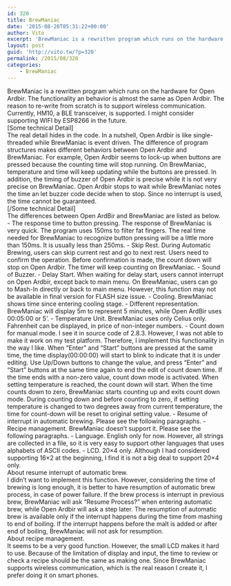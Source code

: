 ```yaml
---
id: 320
title: BrewManiac
date: '2015-08-20T05:31:22+00:00'
author: Vito
excerpt: 'BrewManiac is a rewritten program which runs on the hardware for Open Ardbir. Running on Arduino, the functionality an behavior is almost the same as Open Ardbir.'
layout: post
guid: 'http://vito.tw/?p=320'
permalink: /2015/08/320
categories:
    - BrewManiac
---
```


<div>BrewManiac is a rewritten program which runs on the hardware for Open Ardbir. The functionality an behavior is almost the same as Open Ardbir. The reason to re-write from scratch is to support wireless communication. Currently, HM10, a BLE transceiver, is supported. I might consider supporting WIFI by ESP8266 in the future.</div><div>[Some technical Detail]</div><div>The real detail hides in the code. In a nutshell, Open Ardbir is like single-threaded while BrewManiac is event driven. The difference of program structures makes different behaviors between Open Ardbir and BrewManiac. For example, Open Ardbir seems to lock-up when buttons are pressed because the counting time will stop running. On BrewManiac, temperature and time will keep updating while the buttons are pressed. In addition, the timing of buzzer of Open Ardbir is precise while it is not very precise on BrewManiac. Open Ardbir stops to wait while BrewManiac notes the time an let buzzer code decide when to stop. Since no interrupt is used, the time cannot be guaranteed.</div><div>[/Some technical Detail]</div><div></div><div>The differences between Open ArdBir and BrewManiac are listed as below.</div>- The response time to button pressing. The response of BrewManiac is very quick. The program uses 150ms to filter fat fingers. The real time needed for BrewManiac to recognize button pressing will be a little more than 150ms. It is usually less than 250ms.
- Skip Rest. During Automatic Brewing, users can skip current rest and go to next rest. Users need to confirm the operation. Before confirmation is made, the count down will stop on Open Ardbir. The timer will keep counting on BrewManiac.
- Sound of Buzzer.
- Delay Start. When waiting for delay start, users cannot interrupt on Open Ardbir, except back to main menu. On BrewManiac, users can go to Mash-In directly or back to main menu. However, this function may not be available in final version for FLASH size issue.
- Cooling. BrewManiac shows time since entering cooling stage.
- Different representation. BrewManiac will display 5m to represent 5 minutes, while Open ArdBir uses 00:05:00 or 5’.
- Temperature Unit. BrewManiac uses only Celius only. Fahrenheit can be displayed, in price of non-integer numbers.
- Count down for manual mode. I see it in source code of 2.8.3. However, I was not able to make it work on my test platform. Therefore, I implement this functionality in the way I like. When “Enter” and “Start” buttons are pressed at the same time, the time display(00:00:00) will start to blink to indicate that it is under editing. Use Up/Down buttons to change the value, and press “Enter” and “Start” buttons at the same time again to end the edit of count down time. If the time ends with a non-zero value, count down mode is activated. When setting temperature is reached, the count down will start. When the time counts down to zero, BrewManiac starts counting up and exits count down mode. During counting down and before counting to zero, if setting temperature is changed to two degrees away from current temperature, the time for count-down will be reset to original setting value.
- Resume of interrupt in automatic brewing. Please see the following paragraphs.
- Recipe management. BrewManiac doesn’t support it. Please see the following paragraphs.
- Language. English only for now. However, all strings are collected in a file, so it is very easy to support other languages that uses alphabets of ASCII codes.
- LCD. 20×4 only. Although I had considered supporting 16×2 at the beginning, I find it is not a big deal to support 20×4 only.

<div></div><div>About resume interrupt of automatic brew.</div><div>I didn’t want to implement this function. However, considering the time of brewing is long enough, it is better to have resumption of automatic brew process, in case of power failure. If the brew process is interrupt in previous brew, BrewManiac will ask “Resume Process?” when entering automatic brew, while Open Ardbir will ask a step later. The resumption of automatic brew is available only if the interrupt happens during the time from mashing to end of boiling. If the interrupt happens before the malt is added or after end of boiling, BrewManiac will not ask for resumption.</div><div></div><div>About recipe management.</div><div>It seems to be a very good function. However, the small LCD makes it hard to use. Because of the limitation of display and input, the time to review or check a recipe should be the same as making one. Since BrewManiac supports wireless communication, which is the real reason I create it, I prefer doing it on smart phones.</div><div></div>